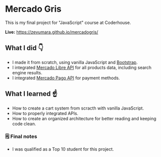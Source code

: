 # Mercado Gris

This is my final project for "JavaScript" course at Coderhouse.

**Live:** https://zevumara.github.io/mercadogris/

## What I did 👇
- I made it from scratch, using vanilla JavaScript and [Bootstrap](https://getbootstrap.com/).
- I integrated [Mercado Libre API](https://developers.mercadolibre.com/) for all products data, including search engine results.
- I integrated [Mercado Pago API](https://www.mercadopago.com/developers/) for payment methods.

## What I learned ☝
- How to create a cart system from scracth with vanilla JavaScript.
- How to properly integrated APIs.
- How to create an organized architecture for better reading and keeping code clean.

### 🗒 Final notes
- I was qualified as a Top 10 student for this project.
